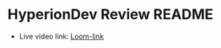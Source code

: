 # HyperionDev Review README

- Live video link: [Loom-link](https://www.loom.com/share/7541e3bd226348988bd8080f83c19112)

